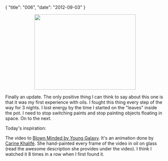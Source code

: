 {
    "title": "006",
    "date": "2012-09-03"
}

<center><a href="/images/photo-2.jpg"><img src="/images/photo-2.jpg" width="320" height="238" /></a></center>

Finally an update.  The only positive thing I can think to say about this one is that it was my first experience with oils.  I fought this thing every step of the way for 3 nights.  I lost energy by the time I started on the "leaves" inside the pot.  I need to stop switching paints and stop painting objects floating in space.  On to the next.

Today's inspiration:

The video to [Blown Minded by Young Galaxy](http://www.youtube.com/watch?v=rumNQRfCoqw).  It's an animation done by [Carine Khalifé](http://www.carinekhalife.net/).  She hand-painted every frame of the video in oil on glass (read the awesome description she provides under the video).  I think I watched it 8 times in a row when I first found it.